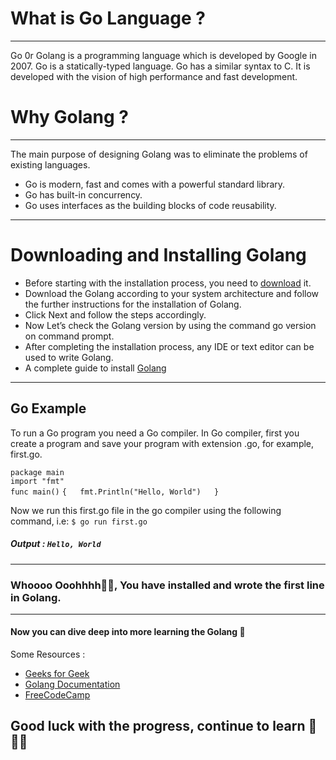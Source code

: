 # What is Go Language ?
---
Go 0r Golang is a programming language which is developed by Google in 2007.
Go is a statically-typed language.
 Go has a similar syntax to C.
 It is developed with the vision of high performance and fast development.

# Why Golang ?
---
The main purpose of designing Golang was to eliminate the problems of existing languages.
- Go is modern, fast and comes with a powerful standard library.
- Go has built-in concurrency.
- Go uses interfaces as the building blocks of code reusability.

---
# Downloading and Installing Golang 
- Before starting with the installation process, you need to [download](https://go.dev/dl/) it.
- Download the Golang according to your system architecture and follow the further instructions for the installation of Golang.
- Click Next and follow the steps accordingly.
- Now Let’s check the Golang version by using the command go version on command prompt.
- After completing the installation process, any IDE or text editor can be used to write Golang.
- A complete guide to install [Golang](https://www.geeksforgeeks.org/golang-tutorial-learn-go-programming-language/#Installing%20Golang)
--- 
## Go Example
To run a Go program you need a Go compiler.
In Go compiler, first you create a program and save your program with extension .go, for example, first.go.

`package main`  
`import "fmt"`  
`func main()`
`{  
   fmt.Println("Hello, World")  
}`

Now we run this first.go file in the go compiler using the following command, i.e:
`$ go run first.go`

##### Output : `Hello, World`

---

### Whoooo Ooohhhh🤘🥳, You have installed and wrote the first line in Golang. 

---
#### Now you can dive deep into more learning the Golang  🚀

Some Resources : 
- [Geeks for Geek](https://www.geeksforgeeks.org/golang-tutorial-learn-go-programming-language/#Installing%20Golang)
- [Golang Documentation](https://go.dev/doc/)
- [FreeCodeCamp](https://www.youtube.com/results?search_query=freecodecamp)

## Good luck with the progress, continue to learn 💙🙌🏻
